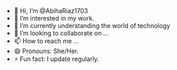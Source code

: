 - 👋 Hi, I’m @AbihaRiaz1703
- 👀 I’m interested in my work.
- 🌱 I’m currently understanding the world of technology
- 💞️ I’m looking to collaborate on ...
- 📫 How to reach me ...
- 😄 Pronouns: She/Her.
- ⚡ Fun fact: I update regularly. 

<!---
AbihaRiaz1703/AbihaRiaz1703 is a ✨ special ✨ repository because its `README.md` (this file) appears on your GitHub profile.
You can click the Preview link to take a look at your changes.
--->
